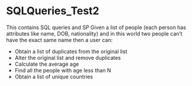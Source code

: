 # SQLQueries_Test2
This contains SQL queries and SP
Given a list of people (each person has attributes like name, DOB, nationality) and in this world two people can’t 
have the exact same name then a user can: 
* Obtain a list of duplicates from the original list 
* Alter the original list and remove duplicates 
* Calculate the average age 
* Find all the people with age less than N 
* Obtain a list of unique countries

